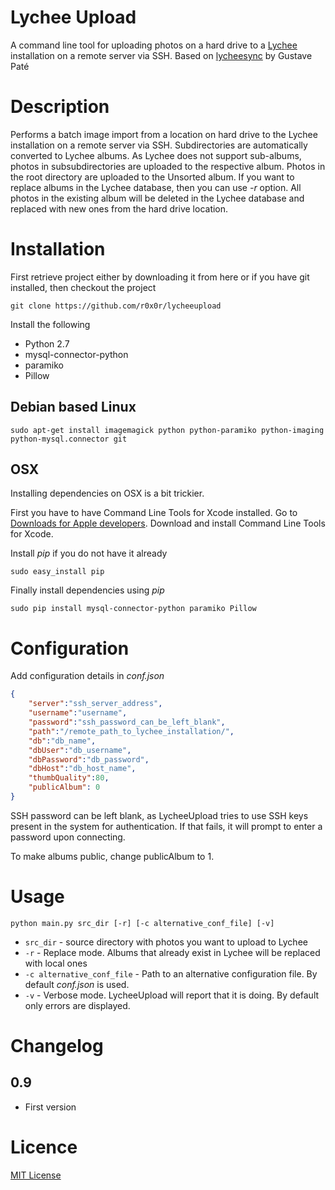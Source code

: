 # Lychee Upload
A command line tool for uploading photos on a hard drive to a [Lychee](http://github.com/electerious/Lychee) installation on a remote server via SSH.
Based on [lycheesync](https://github.com/GustavePate/lycheesync) by Gustave Paté


# Description

Performs a batch image import from a location on hard drive to the Lychee installation on a remote server via SSH. Subdirectories are automatically converted to Lychee albums. As Lychee does not support sub-albums, photos in subsubdirectories are uploaded to the respective album. Photos in the root directory are uploaded to the Unsorted album.
If you want to replace albums in the Lychee database, then you can use *-r* option. All photos in the existing album will be deleted in the Lychee database and replaced with new ones from the hard drive location.

# Installation

First retrieve project either by downloading it from here or if you have git installed, then checkout the project

`git clone https://github.com/r0x0r/lycheeupload`

Install the following 

- Python 2.7
- mysql-connector-python
- paramiko
- Pillow

## Debian based Linux

`sudo apt-get install imagemagick python python-paramiko python-imaging python-mysql.connector git`

## OSX

Installing dependencies on OSX is a bit trickier.

First you have to have Command Line Tools for Xcode installed. Go to [Downloads for Apple developers](http://developer.apple.com/downloads/index.action). Download and install Command Line Tools for Xcode.

Install *pip* if you do not have it already

`sudo easy_install pip`

Finally install dependencies using *pip*

`sudo pip install mysql-connector-python paramiko Pillow`

# Configuration

Add configuration details in *conf.json*

```json
{
    "server":"ssh_server_address",
    "username":"username",
    "password":"ssh_password_can_be_left_blank",
    "path":"/remote_path_to_lychee_installation/",
    "db":"db_name",
    "dbUser":"db_username",
    "dbPassword":"db_password",
    "dbHost":"db_host_name",
    "thumbQuality":80,
    "publicAlbum": 0
}
```

SSH password can be left blank, as LycheeUpload tries to use SSH keys present in the system for authentication. If that fails, it will prompt to enter a password upon connecting.

To make albums public, change publicAlbum to 1.


# Usage


`python main.py src_dir [-r] [-c alternative_conf_file] [-v]`

- `src_dir` - source directory with photos you want to upload to Lychee
- `-r` - Replace mode. Albums that already exist in Lychee will be replaced with local ones
- `-c alternative_conf_file` - Path to an alternative configuration file. By default *conf.json* is used.
- `-v` - Verbose mode. LycheeUpload will report that it is doing. By default only errors are displayed.


# Changelog

## 0.9
- First version


# Licence

[MIT License](./LICENSE)
